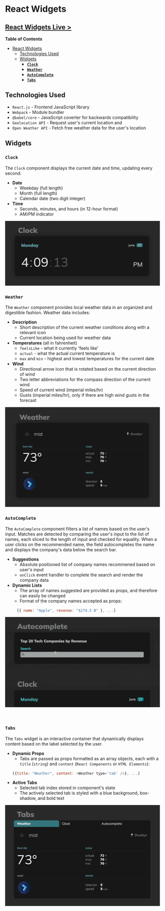 # React Widgets

## **[React Widgets Live >](https://jacobbenowitz.github.io/react-widgets/)**

**Table of Contents**
- [React Widgets](#react-widgets)
  - [Technologies Used](#technologies-used)
  - [Widgets](#widgets)
    - [**`Clock`**](#clock)
    - [**`Weather`**](#weather)
    - [**`AutoComplete`**](#autocomplete)
    - [**`Tabs`**](#tabs)


## Technologies Used
- `React.js` - Frontend JavaScript library
- `Webpack` - Module bundler
- `@babel/core` - JavaScript coverter for backwards compatibility
- `Geolocation API` - Request user's current location and 
- `Open Weather API` - Fetch free weather data for the user's location


## Widgets

### **`Clock`**
The `Clock` component displays the current date and time, updating every second.
- **Date**
  - Weekday (full length)
  - Month (full length)
  - Calendar date (two digit integer)
- **Time**
  - Seconds, minutes, and hours (in 12-hour format)
  - AM/PM indicator

<img src="images/clock_widget.png" width="600px" />

<br>

### **`Weather`**
The `Weather` component provides local weather data in an organized and digestible fashion. Weather data includes:
- **Description**
  -  Short description of the current weather conditions along with a relevant icon
  - Current location being used for weather data
- **Temperatures** (all in fahrenheit)
  - `feelsLike` - what it currently 'feels like'
  - `actual` - what the actual current temperature is
  - `max` and `min` - highest and lowest temperatures for the current date
- **Wind**
  - Directional arrow icon that is rotated based on the current direction of wind
  - Two letter abbreviations for the compass direction of the current wind
  - Speed of current wind (imperial miles/hr)
  - Gusts (imperial miles/hr), only if there are high wind gusts in the forecast 

<img src="images/weather_widget.png" width="600px" />

<br>

### **`AutoComplete`**
The `AutoComplete` component filters a list of names based on the user's input. Matches are detected by comparing the user's input to the list of names, each sliced to the length of input and checked for equality. When a user clicks on the recommended name, the field autocompletes the name and displays the company's data below the search bar.
- **Suggestions**
  - Absolute positioned list of company names recommened based on user's input
  - `onClick` event handler to complete the search and render the company data
- **Dynamic Lists**
  - The array of names suggested are provided as props, and therefore can easily be changed
  - Format of the company names accepted as props:
  ```javascript
    [{ name: "Apple", revenue: "$274.5 B" }, ...]
  ```


![autocomplete-widget](images/autocompelete_widget.gif)

<br>

### **`Tabs`**
The `Tabs` widget is an interactive container that dynamically displays content based on the label selected by the user.
- **Dynamic Props**
  - Tabs are passed as props formatted as an array objects, each with a `title` (`string`) and `content` (`React Components` or `HTML Elements`):
  ```javascript
  [{title: "Weather", content: <Weather type='tab' />}, ...]
  ```
- **Active Tabs**
  - Selected tab index stored in component's state
  - The actively selected tab is styled with a blue background, box-shadow, and bold text

<img src="images/tabs_widget.png" width="600px">

<br>
